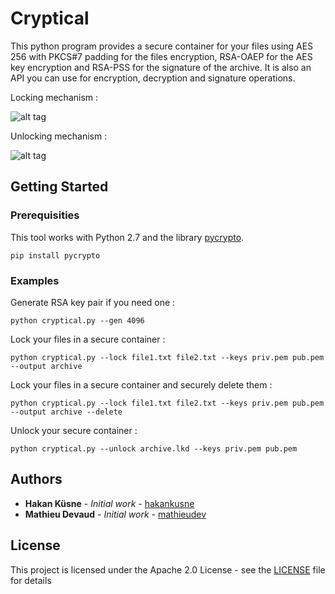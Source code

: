 # Cryptical

This python program provides a secure container for your files using AES 256 with PKCS#7 padding for the files encryption, RSA-OAEP for the AES key encryption and RSA-PSS for the signature of the archive. It is also an API you can use for encryption, decryption and signature operations.

Locking mechanism :

![alt tag](https://raw.githubusercontent.com/mathieudev/Cryptical/master/img/lock.png)

Unlocking mechanism :

![alt tag](https://raw.githubusercontent.com/mathieudev/Cryptical/master/img/unlock.png)

## Getting Started

### Prerequisities

This tool works with Python 2.7 and the library [pycrypto](https://pypi.python.org/pypi/pycrypto).

```
pip install pycrypto
```

### Examples

Generate RSA key pair if you need one :

```
python cryptical.py --gen 4096
```
Lock your files in a secure container :

```
python cryptical.py --lock file1.txt file2.txt --keys priv.pem pub.pem --output archive
```

Lock your files in a secure container and securely delete them :

```
python cryptical.py --lock file1.txt file2.txt --keys priv.pem pub.pem --output archive --delete
```

Unlock your secure container :

```
python cryptical.py --unlock archive.lkd --keys priv.pem pub.pem
```

## Authors

* **Hakan Küsne** - *Initial work* - [hakankusne](https://github.com/hakankusne)
* **Mathieu Devaud** - *Initial work* - [mathieudev](https://github.com/mathieudev)


## License

This project is licensed under the Apache 2.0 License - see the [LICENSE](LICENSE) file for details
